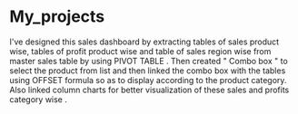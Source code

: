 # My_projects
I've designed this sales dashboard by extracting tables of sales product wise, tables of profit product wise and table of sales region wise from master sales table by using PIVOT TABLE . Then created " Combo box " to select the product from list and then linked the combo box with the tables using OFFSET formula so as to display according to the product category. Also linked column charts for better visualization of these sales and profits category wise . 
